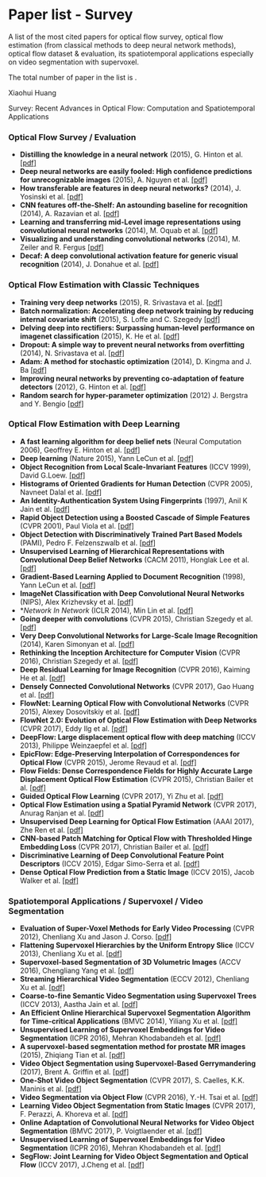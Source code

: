 # Paper list - Survey

A list of the most cited papers for optical flow survey, optical flow estimation (from classical methods to deep neural network methods), optical flow dataset & evaluation, its spatiotemporal applications especially on video segmentation with supervoxel.

The total number of paper in the list is .

Xiaohui Huang

Survey: Recent Advances in Optical Flow: Computation and Spatiotemporal Applications


### Optical Flow Survey / Evaluation
- **Distilling the knowledge in a neural network** (2015), G. Hinton et al. [[pdf]](http://arxiv.org/pdf/1503.02531)
- **Deep neural networks are easily fooled: High confidence predictions for unrecognizable images** (2015), A. Nguyen et al. [[pdf]](http://arxiv.org/pdf/1412.1897)
- **How transferable are features in deep neural networks?** (2014), J. Yosinski et al. [[pdf]](http://papers.nips.cc/paper/5347-how-transferable-are-features-in-deep-neural-networks.pdf)
- **CNN features off-the-Shelf: An astounding baseline for recognition** (2014), A. Razavian et al. [[pdf]](http://www.cv-foundation.org//openaccess/content_cvpr_workshops_2014/W15/papers/Razavian_CNN_Features_Off-the-Shelf_2014_CVPR_paper.pdf)
- **Learning and transferring mid-Level image representations using convolutional neural networks** (2014), M. Oquab et al. [[pdf]](http://www.cv-foundation.org/openaccess/content_cvpr_2014/papers/Oquab_Learning_and_Transferring_2014_CVPR_paper.pdf)
- **Visualizing and understanding convolutional networks** (2014), M. Zeiler and R. Fergus [[pdf]](http://arxiv.org/pdf/1311.2901)
- **Decaf: A deep convolutional activation feature for generic visual recognition** (2014), J. Donahue et al. [[pdf]](http://arxiv.org/pdf/1310.1531)

<!---[Key researchers]  [Geoffrey Hinton](https://scholar.google.ca/citations?user=JicYPdAAAAAJ), [Yoshua Bengio](https://scholar.google.ca/citations?user=kukA0LcAAAAJ), [Jason Yosinski](https://scholar.google.ca/citations?hl=en&user=gxL1qj8AAAAJ) -->

### Optical Flow Estimation with Classic Techniques
- **Training very deep networks** (2015), R. Srivastava et al. [[pdf]](http://papers.nips.cc/paper/5850-training-very-deep-networks.pdf)
- **Batch normalization: Accelerating deep network training by reducing internal covariate shift** (2015), S. Loffe and C. Szegedy [[pdf]](http://arxiv.org/pdf/1502.03167)
- **Delving deep into rectifiers: Surpassing human-level performance on imagenet classification** (2015), K. He et al. [[pdf]](http://www.cv-foundation.org/openaccess/content_iccv_2015/papers/He_Delving_Deep_into_ICCV_2015_paper.pdf)
- **Dropout: A simple way to prevent neural networks from overfitting** (2014), N. Srivastava et al. [[pdf]](http://jmlr.org/papers/volume15/srivastava14a/srivastava14a.pdf)
- **Adam: A method for stochastic optimization** (2014), D. Kingma and J. Ba [[pdf]](http://arxiv.org/pdf/1412.6980)
- **Improving neural networks by preventing co-adaptation of feature detectors** (2012), G. Hinton et al. [[pdf]](http://arxiv.org/pdf/1207.0580.pdf)
- **Random search for hyper-parameter optimization** (2012) J. Bergstra and Y. Bengio [[pdf]](http://www.jmlr.org/papers/volume13/bergstra12a/bergstra12a)

<!---[Key researchers] [Geoffrey Hinton](https://scholar.google.ca/citations?user=JicYPdAAAAAJ), [Yoshua Bengio](https://scholar.google.ca/citations?user=kukA0LcAAAAJ), [Christian Szegedy](https://scholar.google.ca/citations?hl=en&user=3QeF7mAAAAAJ), [Sergey Ioffe](https://scholar.google.ca/citations?user=S5zOyIkAAAAJ), [Kaming He](https://scholar.google.ca/citations?hl=en&user=DhtAFkwAAAAJ), [Diederik P. Kingma](https://scholar.google.ca/citations?hl=en&user=yyIoQu4AAAAJ)-->

### Optical Flow Estimation with Deep Learning
- **A fast learning algorithm for deep belief nets** (Neural Computation 2006), Geoffrey E. Hinton et al. [[pdf]](https://www.cs.toronto.edu/~hinton/absps/fastnc.pdf)
- **Deep learning** (Nature 2015), Yann LeCun et al. [[pdf]](https://www.nature.com/articles/nature14539.pdf)
- **Object Recognition from Local Scale-Invariant Features** (ICCV 1999), David G.Loew. [[pdf]](http://www.cs.ubc.ca/~lowe/papers/iccv99.pdf)
- **Histograms of Oriented Gradients for Human Detection** (CVPR 2005), Navneet Dalal et al. [[pdf]](https://courses.engr.illinois.edu/ece420/fa2017/hog_for_human_detection.pdf)
- **An Identity-Authentication System Using Fingerprints** (1997), Anil K Jain et al. [[pdf]](http://ieeexplore.ieee.org/stamp/stamp.jsp?arnumber=628674)
- **Rapid Object Detection using a Boosted Cascade of Simple Features** (CVPR 2001), Paul Viola et al. [[pdf]](https://www.cs.cmu.edu/~efros/courses/LBMV07/Papers/viola-cvpr-01.pdf)
- **Object Detection with Discriminatively Trained Part Based Models** (PAMI), Pedro F. Felzenszwalb et al. [[pdf]](https://cs.brown.edu/~pff/papers/lsvm-pami.pdf)
- **Unsupervised Learning of Hierarchical Representations with Convolutional Deep Belief Networks** (CACM 2011), Honglak Lee et al. [[pdf]](https://www.cs.princeton.edu/~rajeshr/papers/cacm2011-researchHighlights-convDBN.pdf)
- **Gradient-Based Learning Applied to Document Recognition** (1998), Yann LeCun et al. [[pdf]](http://yann.lecun.com/exdb/publis/pdf/lecun-01a.pdf)
- **ImageNet Classification with Deep Convolutional Neural Networks** (NIPS), Alex Krizhevsky et al. [[pdf]](https://papers.nips.cc/paper/4824-imagenet-classification-with-deep-convolutional-neural-networks.pdf)
- **Network In Network* (ICLR 2014), Min Lin et al. [[pdf]](https://arxiv.org/pdf/1312.4400.pdf)
- **Going deeper with convolutions** (CVPR 2015), Christian Szegedy et al. [[pdf]](https://arxiv.org/pdf/1409.4842.pdf)
- **Very Deep Convolutional Networks for Large-Scale Image Recognition** (2014), Karen Simonyan et al. [[pdf]](https://arxiv.org/pdf/1409.1556.pdf)
- **Rethinking the Inception Architecture for Computer Vision** (CVPR 2016), Christian Szegedy et al. [[pdf]](https://arxiv.org/pdf/1512.00567.pdf)
- **Deep Residual Learning for Image Recognition** (CVPR 2016), Kaiming He et al. [[pdf]](https://www.cv-foundation.org/openaccess/content_cvpr_2016/papers/He_Deep_Residual_Learning_CVPR_2016_paper.pdf)
- **Densely Connected Convolutional Networks** (CVPR 2017), Gao Huang et al. [[pdf]](https://arxiv.org/pdf/1608.06993.pdf)
- **FlowNet: Learning Optical Flow with Convolutional Networks** (CVPR 2015), Alexey Dosovitskiy et al. [[pdf]](http://ieeexplore.ieee.org/stamp/stamp.jsp?arnumber=7410673)
- **FlowNet 2.0: Evolution of Optical Flow Estimation with Deep Networks** (CVPR 2017), Eddy Ilg et al. [[pdf]](https://arxiv.org/pdf/1612.01925.pdf)
- **DeepFlow: Large displacement optical flow with deep matching** (ICCV 2013), Philippe Weinzaepfel et al. [[pdf]](https://www.cv-foundation.org/openaccess/content_iccv_2013/papers/Weinzaepfel_DeepFlow_Large_Displacement_2013_ICCV_paper.pdf)
- **EpicFlow: Edge-Preserving Interpolation of Correspondences for Optical Flow** (CVPR 2015), Jerome Revaud et al. [[pdf]](https://arxiv.org/pdf/1501.02565.pdf)
- **Flow Fields: Dense Correspondence Fields for Highly Accurate Large Displacement Optical Flow Estimation** (CVPR 2015), Christian Bailer et al. [[pdf]](https://arxiv.org/pdf/1508.05151.pdf)
- **Guided Optical Flow Learning** (CVPR 2017), Yi Zhu et al. [[pdf]](https://arxiv.org/pdf/1702.02295.pdf)
- **Optical Flow Estimation using a Spatial Pyramid Network** (CVPR 2017), Anurag Ranjan et al. [[pdf]](https://arxiv.org/pdf/1611.00850.pdf)
- **Unsupervised Deep Learning for Optical Flow Estimation** (AAAI 2017), Zhe Ren et al. [[pdf]](https://aaai.org/ocs/index.php/AAAI/AAAI17/paper/view/14388/13940)
- **CNN-based Patch Matching for Optical Flow with Thresholded Hinge Embedding Loss** (CVPR 2017), Christian Bailer et al. [[pdf]](https://arxiv.org/pdf/1607.08064.pdf)
- **Discriminative Learning of Deep Convolutional Feature Point Descriptors** (ICCV 2015), Edgar Simo-Serra et al. [[pdf]](http://ieeexplore.ieee.org/stamp/stamp.jsp?arnumber=7410379)
- **Dense Optical Flow Prediction from a Static Image** (ICCV 2015), Jacob Walker et al. [[pdf]](http://ieeexplore.ieee.org/stamp/stamp.jsp?arnumber=7410638)

### Spatiotemporal Applications / Supervoxel / Video Segmentation
- **Evaluation of Super-Voxel Methods for Early Video Processing** (CVPR 2012), Chenliang Xu and Jason J. Corso. [[pdf]](https://www.cse.buffalo.edu//~jcorso/pubs/jcorso_CVPR2012_svx.pdf)
- **Flattening Supervoxel Hierarchies by the Uniform Entropy Slice** (ICCV 2013), Chenliang Xu et al. [[pdf]](https://www.cse.buffalo.edu//~jcorso/pubs/jcorso_ICCV2013_hieflat.pdf)
- **Supervoxel-based Segmentation of 3D Volumetric Images** (ACCV 2016), Chengliang Yang et al. [[pdf]](https://www.cise.ufl.edu/~cy2/pdf/0528.pdf)
- **Streaming Hierarchical Video Segmentation** (ECCV 2012), Chenliang Xu et al. [[pdf]](https://www.cse.buffalo.edu//~jcorso/pubs/jcorso_ECCV2012_streamgbh.pdf)
- **Coarse-to-fine Semantic Video Segmentation using Supervoxel Trees** (ICCV 2013), Aastha Jain et al. [[pdf]](http://ieeexplore.ieee.org/stamp/stamp.jsp?arnumber=6751342&tag=1)
- **An Efficient Online Hierarchical Supervoxel Segmentation Algorithm for Time-critical Applications** (BMVC 2014), Yiliang Xu et al. [[pdf]](http://www.bmva.org/bmvc/2014/files/paper129.pdf)
- **Unsupervised Learning of Supervoxel Embeddings for Video Segmentation** (ICPR 2016), Mehran Khodabandeh et al. [[pdf]](http://www.sfu.ca/~smuralid/papers/ICPR2016.pdf)
- **A supervoxel-based segmentation method for prostate MR images** (2015), Zhiqiang Tian et al. [[pdf]](https://www.ncbi.nlm.nih.gov/pmc/articles/PMC4736748/)
- **Video Object Segmentation using Supervoxel-Based Gerrymandering** (2017), Brent A. Griffin et al. [[pdf]](https://arxiv.org/pdf/1704.05165.pdf)
- **One-Shot Video Object Segmentation** (CVPR 2017), S. Caelles, K.K. Maninis et al. [[pdf]](http://openaccess.thecvf.com/content_cvpr_2017/papers/Caelles_One-Shot_Video_Object_CVPR_2017_paper.pdf)
- **Video Segmentation via Object Flow** (CVPR 2016), Y.-H. Tsai et al. [[pdf]](http://vllab1.ucmerced.edu/~ytsai/CVPR16/cvpr16_segmentation.pdf)
- **Learning Video Object Segmentation from Static Images** (CVPR 2017), F. Perazzi, A. Khoreva et al. [[pdf]](https://graphics.ethz.ch/~perazzif/masktrack/files/masktrack.pdf)
- **Online Adaptation of Convolutional Neural Networks for Video Object Segmentation** (BMVC 2017), P. Voigtlaender et al. [[pdf]](https://arxiv.org/pdf/1706.09364.pdf)
- **Unsupervised Learning of Supervoxel Embeddings for Video Segmentation** (ICPR 2016), Mehran Khodabandeh et al. [[pdf]](http://www.sfu.ca/~smuralid/papers/ICPR2016.pdf)
- **SegFlow: Joint Learning for Video Object Segmentation and Optical Flow** (ICCV 2017), J.Cheng et al. [[pdf]](https://arxiv.org/pdf/1709.06750.pdf)
